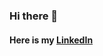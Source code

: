 ### Hi there 👋 

#### Here is my [LinkedIn](https://www.linkedin.com/in/svnikolaev)

<!-- [![codewars](https://www.codewars.com/users/svnikolaev/badges/small)](https://www.codewars.com/users/svnikolaev)  -->

<!--
**svnikolaev/svnikolaev** is a ✨ _special_ ✨ repository because its `README.md` (this file) appears on your GitHub profile.

Here are some ideas to get you started:

- 🔭 I’m currently working on ...
- 🌱 I’m currently learning ...
- 👯 I’m looking to collaborate on ...
- 🤔 I’m looking for help with ...
- 💬 Ask me about ...
- 📫 How to reach me: ...
- 😄 Pronouns: ...
- ⚡ Fun fact: ...
-->
